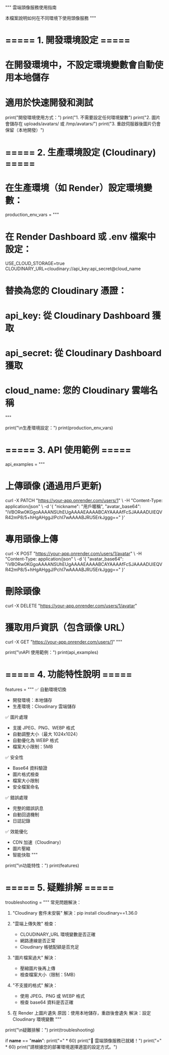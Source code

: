 """
雲端頭像服務使用指南

本檔案說明如何在不同環境下使用頭像服務
"""

# ===== 1. 開發環境設定 =====

# 在開發環境中，不設定環境變數會自動使用本地儲存
# 適用於快速開發和測試

print("開發環境使用方式：")
print("1. 不需要設定任何環境變數")
print("2. 圖片會儲存在 uploads/avatars/ 或 /tmp/avatars/")
print("3. 重啟伺服器後圖片仍會保留（本地開發）")

# ===== 2. 生產環境設定 (Cloudinary) =====

# 在生產環境（如 Render）設定環境變數：
production_env_vars = """
# 在 Render Dashboard 或 .env 檔案中設定：
USE_CLOUD_STORAGE=true
CLOUDINARY_URL=cloudinary://api_key:api_secret@cloud_name

# 替換為您的 Cloudinary 憑證：
# api_key: 從 Cloudinary Dashboard 獲取
# api_secret: 從 Cloudinary Dashboard 獲取  
# cloud_name: 您的 Cloudinary 雲端名稱
"""

print("\n生產環境設定：")
print(production_env_vars)

# ===== 3. API 使用範例 =====

api_examples = """
# 上傳頭像 (通過用戶更新)
curl -X PATCH "https://your-app.onrender.com/users/1" \\
  -H "Content-Type: application/json" \\
  -d '{
    "nickname": "用戶暱稱",
    "avatar_base64": "iVBORw0KGgoAAAANSUhEUgAAAAEAAAABCAYAAAAfFcSJAAAADUlEQVR42mP8/5+hHgAHggJ/PchI7wAAAABJRU5ErkJggg=="
  }'

# 專用頭像上傳
curl -X POST "https://your-app.onrender.com/users/1/avatar" \\
  -H "Content-Type: application/json" \\
  -d '{
    "avatar_base64": "iVBORw0KGgoAAAANSUhEUgAAAAEAAAABCAYAAAAfFcSJAAAADUlEQVR42mP8/5+hHgAHggJ/PchI7wAAAABJRU5ErkJggg=="
  }'

# 刪除頭像
curl -X DELETE "https://your-app.onrender.com/users/1/avatar"

# 獲取用戶資訊（包含頭像 URL）
curl -X GET "https://your-app.onrender.com/users/1"
"""

print("\nAPI 使用範例：")
print(api_examples)

# ===== 4. 功能特性說明 =====

features = """
✅ 自動環境切換
   - 開發環境：本地儲存
   - 生產環境：Cloudinary 雲端儲存

✅ 圖片處理
   - 支援 JPEG、PNG、WEBP 格式
   - 自動調整大小（最大 1024x1024）
   - 自動優化為 WEBP 格式
   - 檔案大小限制：5MB

✅ 安全性
   - Base64 資料驗證
   - 圖片格式檢查
   - 檔案大小限制
   - 安全檔案命名

✅ 錯誤處理
   - 完整的錯誤訊息
   - 自動回退機制
   - 日誌記錄

✅ 效能優化
   - CDN 加速（Cloudinary）
   - 圖片壓縮
   - 智能快取
"""

print("\n功能特性：")
print(features)

# ===== 5. 疑難排解 =====

troubleshooting = """
常見問題解決：

1. "Cloudinary 套件未安裝"
   解決：pip install cloudinary==1.36.0

2. "雲端上傳失敗"
   檢查：
   - CLOUDINARY_URL 環境變數是否正確
   - 網路連線是否正常
   - Cloudinary 帳號配額是否充足

3. "圖片檔案過大"
   解決：
   - 壓縮圖片後再上傳
   - 檢查檔案大小（限制：5MB）

4. "不支援的格式"
   解決：
   - 使用 JPEG、PNG 或 WEBP 格式
   - 檢查 base64 資料是否正確

5. 在 Render 上圖片遺失
   原因：使用本地儲存，重啟後會遺失
   解決：設定 Cloudinary 環境變數
"""

print("\n疑難排解：")
print(troubleshooting)

if __name__ == "__main__":
    print("=" * 60)
    print("🎉 雲端頭像服務已就緒！")
    print("=" * 60)
    print("請根據您的部署環境選擇適當的設定方式。")

